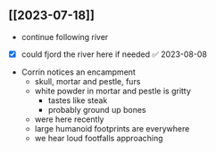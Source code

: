 ## [[2023-07-18]]
- continue following river
- [x] could fjord the river here if needed ✅ 2023-08-08
- Corrin notices an encampment
	- skull, mortar and pestle, furs
	- white powder in mortar and pestle is gritty
		- tastes like steak
		- probably ground up bones
	- were here recently
	- large humanoid footprints are everywhere
	- we hear loud footfalls approaching